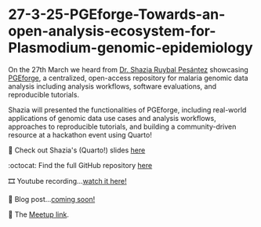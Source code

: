 # 27-3-25-PGEforge-Towards-an-open-analysis-ecosystem-for-Plasmodium-genomic-epidemiology
On the 27th March we heard from [Dr. Shazia Ruybal Pesántez](https://github.com/shaziaruybal) showcasing [PGEforge](https://mrc-ide.github.io/PGEforge), a centralized, open-access repository for malaria genomic data analysis including analysis workflows, software evaluations, and reproducible tutorials. 

Shazia will presented the functionalities of PGEforge, including real-world applications of genomic data use cases and analysis workflows, approaches to reproducible tutorials, and building a community-driven resource at a hackathon event using Quarto!

:star_struck: Check out Shazia's (Quarto!) slides [here](https://shaziaruybal.github.io/pgeforge_rladiesmelb/)

:octocat: Find the full GitHub repository [here](https://github.com/shaziaruybal/pgeforge_rladiesmelb)

:film_strip: Youtube recording...[watch it here!](https://www.youtube.com/watch?v=HgdiwgLeAME)

:dart: Blog post...[coming soon!](https://r-ladiesmelbourne.github.io/blog_index.html)

:calendar: The [Meetup link](https://www.meetup.com/en-AU/rladies-melbourne/events/306510844/?eventOrigin=group_upcoming_events). 


